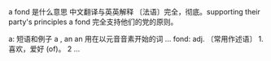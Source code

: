 a fond 是什么意思 
中文翻译与英英解释
 〔法语〕完全，彻底。supporting their party's principles a fond 完全支持他们的党的原则。
 
 
 a:    短语和例子 a , an an 用在以元音音素开始的词 ... 
 fond:    adj. 〔常用作述语〕 1.喜欢，爱好 (of)。 2 ... 
 
